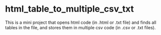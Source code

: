 # html_table_to_multiple_csv_txt
This is a mini project that opens html code (in .html or .txt file) and finds all tables in the file, and stores them in multiple csv code (in .csv or .txt files).
